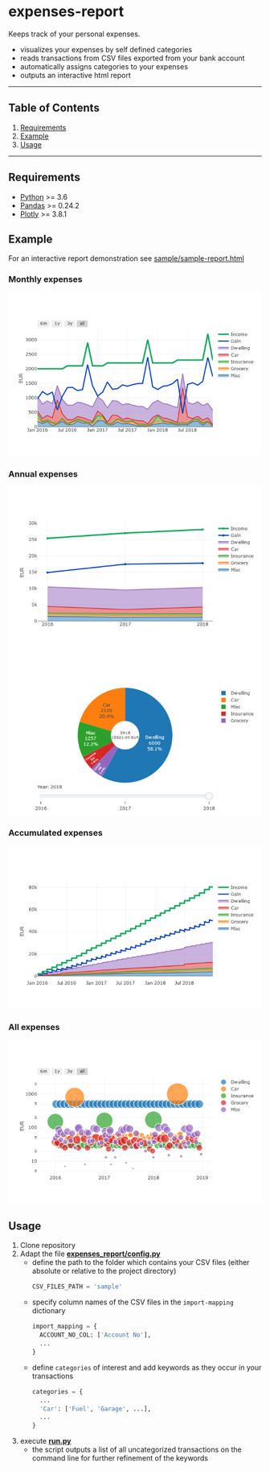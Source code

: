 # expenses-report
Keeps track of your personal expenses.
* visualizes your expenses by self defined categories
* reads transactions from CSV files exported from your bank account
* automatically assigns categories to your expenses
* outputs an interactive html report

---

## Table of Contents
1. [Requirements](#requirements)
1. [Example](#example)
1. [Usage](#usage)

---

## Requirements
* [Python](https://www.python.org/downloads) >= 3.6
* [Pandas](https://pandas.pydata.org/pandas-docs/stable/install.html#installing-from-pypi) >= 0.24.2
* [Plotly](https://plot.ly/python/getting-started/#installation) >= 3.8.1

## Example
For an interactive report demonstration see [sample/sample-report.html](https://kircher-sw.github.io/expenses-report/sample/sample-report.html)

### Monthly expenses
![Categories by month](sample/category-month.png "expenses-report Categories by month")

### Annual expenses
![Categories by year](sample/category-year.png "expenses-report Categories by year")
![Pie chart](sample/pie-year.png "expenses-report Categories as a pie chart")

### Accumulated expenses
![Categories cumulated](sample/category-cumulated.png "expenses-report cumulated by categories")

### All expenses
![All expenses](sample/all_expenses.png "expenses-report")

## Usage
1. Clone repository
1. Adapt the file [**expenses_report/config.py**](expenses_report/config.py)
    * define the path to the folder which contains your CSV files (either absolute or relative to the project directory)
      ``` python
      CSV_FILES_PATH = 'sample'
      ```
    * specify column names of the CSV files in the `import-mapping` dictionary
      ``` python
      import_mapping = {
        ACCOUNT_NO_COL: ['Account No'],
        ...
      }
      ```
    * define `categories` of interest and add keywords as they occur in your transactions
      ``` python
      categories = {
        ...
        'Car': ['Fuel', 'Garage', ...],
        ...
      }
      ```
1. execute [**run.py**](run.py)
    * the script outputs a list of all uncategorized transactions on the command line for further refinement of the keywords
 
